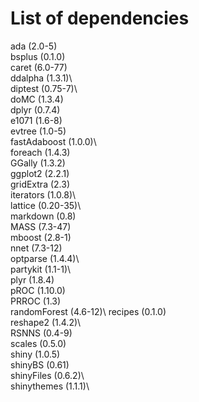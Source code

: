 <h1>List of dependencies</h1>

ada (2.0-5)\
bsplus (0.1.0)\
caret (6.0-77)\
ddalpha (1.3.1)\     
diptest (0.75-7)\    
doMC (1.3.4)\
dplyr (0.7.4)\
e1071 (1.6-8)\
evtree (1.0-5)\
fastAdaboost (1.0.0)\  
foreach (1.4.3)\
GGally (1.3.2)\
ggplot2 (2.2.1)\
gridExtra (2.3)\
iterators (1.0.8)\     
lattice (0.20-35)\   
markdown (0.8)\
MASS (7.3-47)\
mboost (2.8-1)\
nnet (7.3-12)\
optparse (1.4.4)\     
partykit (1.1-1)\   
plyr (1.8.4)\
pROC (1.10.0)\
PRROC (1.3)\
randomForest (4.6-12)\ 
recipes (0.1.0)\
reshape2 (1.4.2)\     
RSNNS (0.4-9)\
scales (0.5.0)\
shiny (1.0.5)\
shinyBS (0.61)\
shinyFiles (0.6.2)\   
shinythemes (1.1.1)\  
